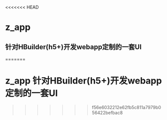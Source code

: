 <<<<<<< HEAD
# z_app
## 针对HBuilder(h5+)开发webapp定制的一套UI
> 
=======
# z_app 针对HBuilder(h5+)开发webapp定制的一套UI
>>>>>>> f56e6032212e62fb5c811a7979b056422befbac8
